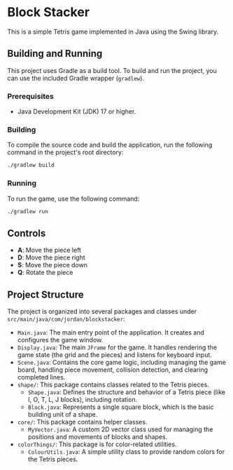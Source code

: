 # Block Stacker

This is a simple Tetris game implemented in Java using the Swing library.

## Building and Running

This project uses Gradle as a build tool. To build and run the project, you can use the included Gradle wrapper (`gradlew`).

### Prerequisites
- Java Development Kit (JDK) 17 or higher.

### Building
To compile the source code and build the application, run the following command in the project's root directory:
```bash
./gradlew build
```

### Running
To run the game, use the following command:
```bash
./gradlew run
```

## Controls

-   **A**: Move the piece left
-   **D**: Move the piece right
-   **S**: Move the piece down
-   **Q**: Rotate the piece

## Project Structure

The project is organized into several packages and classes under `src/main/java/com/jordan/blockstacker`:

-   `Main.java`: The main entry point of the application. It creates and configures the game window.
-   `Display.java`: The main `JFrame` for the game. It handles rendering the game state (the grid and the pieces) and listens for keyboard input.
-   `Scene.java`: Contains the core game logic, including managing the game board, handling piece movement, collision detection, and clearing completed lines.
-   `shape/`: This package contains classes related to the Tetris pieces.
    -   `Shape.java`: Defines the structure and behavior of a Tetris piece (like I, O, T, L, J blocks), including rotation.
    -   `Block.java`: Represents a single square block, which is the basic building unit of a shape.
-   `core/`: This package contains helper classes.
    -   `MyVector.java`: A custom 2D vector class used for managing the positions and movements of blocks and shapes.
-   `colorThings/`: This package is for color-related utilities.
    -   `ColourUtils.java`: A simple utility class to provide random colors for the Tetris pieces.
